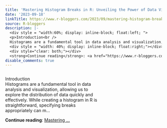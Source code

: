 ```yaml
---
title: 'Mastering Histogram Breaks in R: Unveiling the Power of Data Visualization'
date: '2023-09-18'
linkTitle: https://www.r-bloggers.com/2023/09/mastering-histogram-breaks-in-r-unveiling-the-power-of-data-visualization/
source: R-bloggers
description: |-
  <div style = "width:60%; display: inline-block; float:left; ">
  <p>Introduction<br />
  Histograms are a fundamental tool in data analysis and visualization, allowing us to explore the distribution of data quickly and effectively. While creating a histogram in R is straightforward, specifying breaks appropriately can m...</p></div>
  <div style = "width: 40%; display: inline-block; float:right;"></div>
  <div style="clear: both;"></div>
  <strong>Continue reading</strong>: <a href="https://www.r-bloggers.com/2023/09/mastering-histogram-breaks-in-r-unveiling-the-power-of-data-visualization/">Mastering ...
disable_comments: true
---
```

<div style = "width:60%; display: inline-block; float:left; ">
<p>Introduction<br />
Histograms are a fundamental tool in data analysis and visualization, allowing us to explore the distribution of data quickly and effectively. While creating a histogram in R is straightforward, specifying breaks appropriately can m...</p></div>
<div style = "width: 40%; display: inline-block; float:right;"></div>
<div style="clear: both;"></div>
<strong>Continue reading</strong>: <a href="https://www.r-bloggers.com/2023/09/mastering-histogram-breaks-in-r-unveiling-the-power-of-data-visualization/">Mastering ...